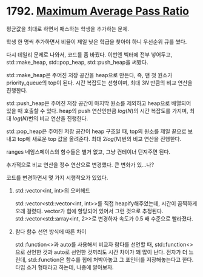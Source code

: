 # 1792. [Maximum Average Pass Ratio](./1792.cpp)

평균값을 최대로 하면서 패스하는 학생을 추가하는 문제.

학생 한 명씩 추가하면서 비율이 제일 낮은 학급을 찾아야 하니 우선순위 큐를 썼다.

다시 데일리 문제로 나와서, 코드를 좀 바꿨다. 이번엔 벡터에 전부 넣어두고, std::make_heap, std::pop_heap, std::push_heap을 써봤다.

std::make_heap은 주어진 저장 공간을 heap으로 만든다, 즉, 맨 첫 원소가 priority_queue의 top이 된다. 시간 복잡도는 선형이며, 최대 $3N$ 만큼의 비교 연산을 진행한다.

std::push_heap은 주어진 저장 공간이 마지막 원소를 제외하고 heap으로 배열되어 있을 때 호출할 수 있다. heap의 push 연산인만큼 $log(N)$의 시간 복잡도를 가지며, 최대 $log(N)$번의 비교 연산을 진행한다.

std::pop_heap은 주어진 저장 공간이 heap 구조일 때, top의 원소를 제일 끝으로 보내고 top에 새로운 top 값을 올려준다. 최대 $2log(N)$번의 비교 연산을 진행한다.

ranges 네임스페이스의 함수들은 별거 없고, 그냥 컨테이너 던져주면 된다.

추가적으로 비교 연산을 정수 연산으로 변경했다. 큰 변화가 있...나?

코드를 변경하면서 몇 가지 시행착오가 있었다.

1. std::vector<int, int>의 오버헤드

    std::vector<std::vector<int, int>>를 직접 heapify해주었는데, 시간이 끔찍하게 오래 걸렸다. vector가 힙에 할당되어 있어서 그런 것으로 추정된다. std::vector<std::array<int, 2>>로 변경하자 속도가 0.5 배 수준으로 빨라졌다.

2. 람다 함수 선언 방식에 따른 차이

    std::function<>과 auto를 사용해서 비교자 람다를 선언할 때, std::function<>으로 선언한 것과 auto로 선언한 것끼리도 시간 차이가 꽤 많이 난다. 전자가 더 느린데, std::function은 함수를 힙에 처박아놓고 그 포인터를 저장해놓는다고 한다. 타입 소거 형태라고 하는데, 나중에 알아보자.

